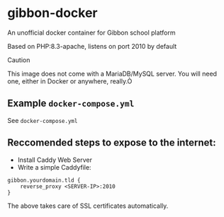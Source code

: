 # gibbon-docker
An unofficial docker container for Gibbon school platform

Based on PHP:8.3-apache, listens on port 2010 by default

> [!CAUTION]
> This image does not come with a MariaDB/MySQL server. You will need one, either in Docker or anywhere, really.Ò

## Example `docker-compose.yml`
See `docker-compose.yml`

## Reccomended steps to expose to the internet: 
* Install Caddy Web Server
* Write a simple Caddyfile: 
```
gibbon.yourdomain.tld {
    reverse_proxy <SERVER-IP>:2010
}
```

The above takes care of SSL certificates automatically. 
